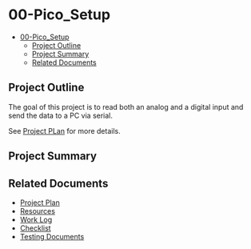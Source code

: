# 00-Pico_Setup

<!-- <img src = "./Notes/Testing_Images/" height = "350"> -->

- [00-Pico\_Setup](#00-pico_setup)
  - [Project Outline](#project-outline)
  - [Project Summary](#project-summary)
  - [Related Documents](#related-documents)



## Project Outline

The goal of this project is to read both an analog and a digital input and send the data to a PC via serial.

See [Project PLan](./Notes/Project_Plan.md) for more details.

## Project Summary


## Related Documents
- [Project Plan](./Notes/Project_Plan.md)
- [Resources](./Notes/Resources.md)
- [Work Log](./Notes/Work_Log-0.md)
- [Checklist](./Notes/Checklist.md)
- [Testing Documents](./Notes/Testing-Final.md)
